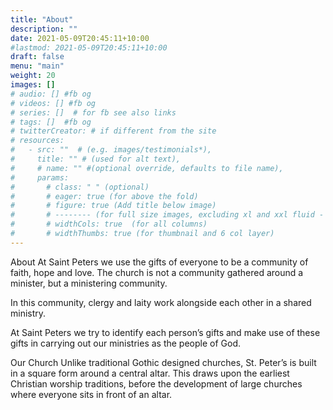 ```yaml
---
title: "About"
description: ""
date: 2021-05-09T20:45:11+10:00
#lastmod: 2021-05-09T20:45:11+10:00
draft: false
menu: "main"
weight: 20
images: []
# audio: [] #fb og
# videos: [] #fb og
# series: []  # for fb see also links
# tags: []  #fb og
# twitterCreator: # if different from the site
# resources:
#   - src: ""  # (e.g. images/testimonials*), 
#     title: "" # (used for alt text), 
#     # name: "" #(optional override, defaults to file name), 
#     params: 
#       # class: " " (optional)
#       # eager: true (for above the fold)
#       # figure: true (Add title below image)
#       # -------- (for full size images, excluding xl and xxl fluid - max container-xl)
#       # widthCols: true  (for all columns)   
#       # widthThumbs: true (for thumbnail and 6 col layer)
---
```

About
At Saint Peters we use the gifts of everyone to be a community of faith, hope and love. The church is not a community gathered around a minister, but a ministering community.

In this community, clergy and laity work alongside each other in a shared ministry.

At Saint Peters we try to identify each person’s gifts and make use of these gifts in carrying out our ministries as the people of God.

Our Church
Unlike traditional Gothic designed churches, St. Peter’s is built in a square form around a central altar. This draws upon the earliest Christian worship traditions, before the development of large churches where everyone sits in front of an altar.